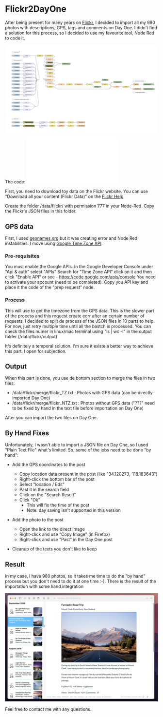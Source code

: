 # Flickr2DayOne

After being present for many years on [Flickr](https://www.flickr.com/photos/lucas3d), I decided to import all my 980 photos with descriptions, GPS, tags and comments on Day One. I didn't find a solution for this process, so I decided to use my favourite tool, Node Red to code it.

![Flickr2DayOne Flow](Flickr2DayOne_flow.png)

The code: ![Flickr2DayOne Json](Flickr2DayOne.json)

First, you need to download toy data on the Flickr website. You can use "Download all your content (Flickr Data)" on the [Flickr Help](https://www.flickrhelp.com/hc/en-us/articles/4404079675156-Downloading-content-from-Flickr).

Create the folder /data/flickr/ with permission 777 in your Node-Red.
Copy the Flickr's JSON files in this folder.

## GPS data

First, I used [geonames.org](http://geonames.org) but it was creating error and Node Red instabilities.
I move using [Google Time Zone API](https://developers.google.com/maps/documentation/timezone/overview). 

### Pre-requisites

You must enable the Google APIs.
In the Google Developer Console under "Api & auth" select "APIs"
Search for "Time Zone API" click on it and then click "Enable API"
or see - https://code.google.com/apis/console
You need to activate your account (need to be completed).
Copy you API key and place it the code of the "prep request" node.

### Process

This will use to get the timezone from the GPS data. This is the slower part of the process and this request create eorr after an certain number of requests. I decided to split de process of the JSON files in 10 parts to help. For now, just retry multiple time until all the bastch is processed. You can check the files numer in linux/mac terminal using "ls | wc -l" in the output folder (/data/flickr/output).

It's definitely a temporal solution.
I'm sure it existe a better way to achieve this part. I open for subjection.

## Output

When this part is done, you use de bottom section to merge the files in two files:
* /data/flickr/merge/flickr_TZ.txt : Photos with GPS data (can be directly imported Day One)
* /data/flickr/merge/flickr_NTZ.txt : Photos without GPS data ("???" need to be fixed by hand in the text file before importation on Day One)

After you can import the two files on Day One.

## By Hand Fixes

Unfortunately, I wasn't able to import a JSON file on Day One, so I used "Plain Text File" what's limited.
So, some of the jobs need to be done "by hand":

* Add the GPS coordinates to the post
  * Copy location data present in the post (like "34.120273,-118.183643")
  * Right-click the bottom bar of the post
  * Select "location / Edit"
  * Past it in the search field
  * Click on the "Search Result"
  * Click "Ok"
    * This will fix the time of the post
    * Note: day saving isn't supported in this version
    
* Add the photo to the post
  * Open the link to the direct image
  * Right-click and use "Copy Image" (in Firefox)
  * Right-click and use "Past" in the Day One post

* Cleanup of the texts you don't like to keep
 
## Result 
 
In my case, I have 980 photos, so it takes me time to do the "by hand" process but you don't need to do it at one time :-).
There is the result of the importation with some hand integration

![DayOne](DayOne.png)


Feel free to contact me with any questions.
